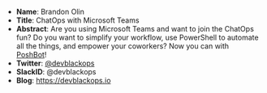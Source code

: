 * **Name**: Brandon Olin
* **Title**: ChatOps with Microsoft Teams
* **Abstract**: Are you using Microsoft Teams and want to join the ChatOps fun? Do you want to simplify your workflow, use PowerShell to automate all the things, and empower your coworkers? Now you can with [PoshBot](https://github.com/poshbotio/PoshBot)!
* **Twitter**: [@devblackops](https://twitter.com/devblackops)
* **SlackID**: @devblackops
* **Blog**: https://devblackops.io
